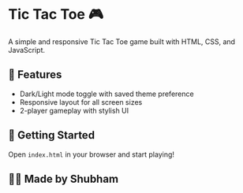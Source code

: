 # Tic Tac Toe 🎮

A simple and responsive Tic Tac Toe game built with HTML, CSS, and JavaScript.

## 🌙 Features
- Dark/Light mode toggle with saved theme preference
- Responsive layout for all screen sizes
- 2-player gameplay with stylish UI

## 🚀 Getting Started
Open `index.html` in your browser and start playing!

## 👩‍💻 Made by Shubham